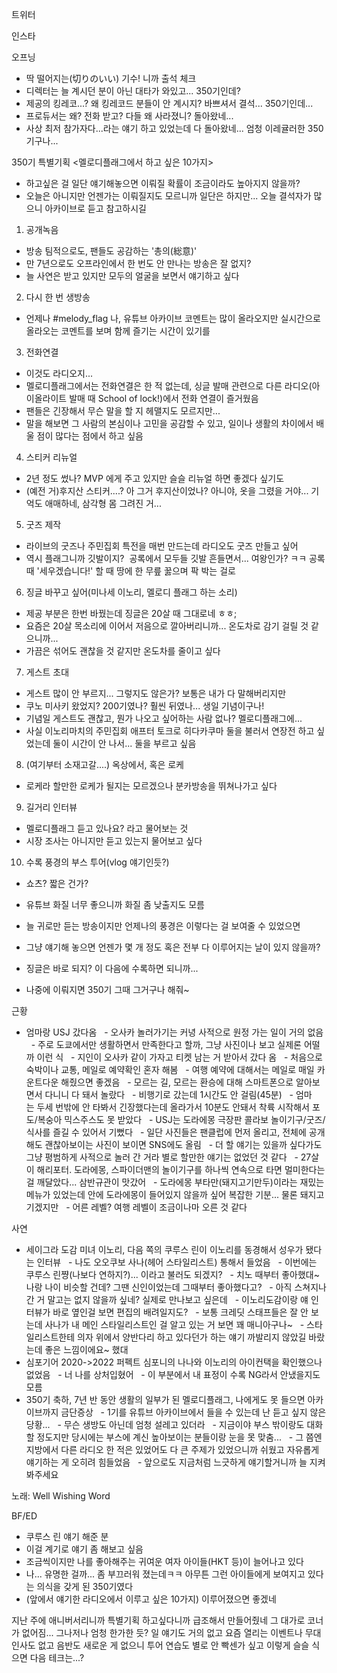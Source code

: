 


트위터



인스타

오프닝
- 딱 떨어지는(切りのいい) 기수! 니까 출석 체크
- 디렉터는 늘 계시던 분이 아닌 대타가 와있고... 350기인데?
- 제공의 킹레코...? 왜 킹레코드 분들이 안 계시지? 바쁘셔서 결석... 350기인데...
- 프로듀서는 왜? 전화 받고? 다들 왜 사라졌니? 돌아왔네...
- 사상 최저 참가자다...라는 얘기 하고 있었는데 다 돌아왔네... 엄청 이레귤러한 350기구나...

350기 특별기획 <멜로디플래그에서 하고 싶은 10가지>
- 하고싶은 걸 일단 얘기해놓으면 이뤄질 확률이 조금이라도 높아지지 않을까?
- 오늘은 아니지만 언젠가는 이뤄질지도 모르니까 일단은 하지만... 오늘 결석자가 많으니 아카이브로 듣고 참고하시길
1. 공개녹음
- 방송 팀적으로도, 팬들도 공감하는 '총의(総意)'
- 만 7년으로도 오프라인에서 한 번도 안 만나는 방송은 잘 없지?
- 늘 사연은 받고 있지만 모두의 얼굴을 보면서 얘기하고 싶다
2. 다시 한 번 생방송
- 언제나 #melody_flag 나, 유튜브 아카이브 코멘트는 많이 올라오지만 실시간으로 올라오는 코멘트를 보며 함께 즐기는 시간이 있기를
3. 전화연결
- 이것도 라디오지...
- 멜로디플래그에서는 전화연결은 한 적 없는데, 싱글 발매 관련으로 다른 라디오(아이올라이트 발매 때 School of lock!)에서 전화 연결이 즐거웠음
- 팬들은 긴장해서 무슨 말을 할 지 헤맬지도 모르지만...
- 말을 해보면 그 사람의 본심이나 고민을 공감할 수 있고, 일이나 생활의 차이에서 배울 점이 많다는 점에서 하고 싶음
4. 스티커 리뉴얼
- 2년 정도 썼나? MVP 에게 주고 있지만 슬슬 리뉴얼 하면 좋겠다 싶기도
- (예전 거)후지산 스티커....? 아 그거 후지산이었나? 아니야, 옷을 그렸을 거야... 기억도 애매하네, 삼각형 몸 그려진 거...
5. 굿즈 제작
- 라이브의 굿즈나 주민집회 특전을 매번 만드는데 라디오도 굿즈 만들고 싶어
- 역시 플래그니까 깃발이지?  공록에서 모두들 깃발 흔들면서... 여왕인가? ㅋㅋ 공록때 '세우겠습니다!' 할 때 땅에 한 무릎 꿇으며 팍 박는 걸로
6. 징글 바꾸고 싶어(미나세 이노리, 멜로디 플래그 하는 소리)
- 제공 부분은 한번 바꿨는데 징글은 20살 때 그대로네 ㅎㅎ;
- 요즘은 20살 목소리에 이어서 저음으로 깔아버리니까... 온도차로 감기 걸릴 것 같으니까...
- 가끔은 섞어도 괜찮을 것 같지만 온도차를 줄이고 싶다
7. 게스트 초대
- 게스트 많이 안 부르지... 그렇지도 않은가? 보통은 내가 다 말해버리지만
- 쿠노 미사키 왔었지? 200기였나? 훨씬 뒤였나... 생일 기념이구나!
- 기념일 게스트도 괜찮고, 뭔가 나오고 싶어하는 사람 없나? 멜로디플래그에...
- 사실 이노리마치의 주민집회 애프터 토크로 히다카쿠마 둘을 불러서 연장전 하고 싶었는데 둘이 시간이 안 나서... 둘을 부르고 싶음
8. (여기부터 소재고갈....) 옥상에서, 혹은 로케
- 로케라 할만한 로케가 될지는 모르겠으나 분카방송을 뛰쳐나가고 싶다
9. 길거리 인터뷰
- 멜로디플래그 듣고 있나요? 라고 물어보는 것
- 시장 조사는 아니지만 듣고 있는지 물어보고 싶다
10. 수록 풍경의 부스 투어(vlog 얘기인듯?)
- 쇼츠? 짧은 건가?
- 유튜브 화질 너무 좋으니까 화질 좀 낮출지도 모름
- 늘 귀로만 듣는 방송이지만 언제나의 풍경은 이렇다는 걸 보여줄 수 있었으면

- 그냥 얘기해 놓으면 언젠가 몇 개 정도 혹은 전부 다 이루어지는 날이 있지 않을까? 
- 징글은 바로 되지? 이 다음에 수록하면 되니까...
- 나중에 이뤄지면 350기 그때 그거구나 해줘~

근황
- 엄마랑 USJ 갔다옴
  - 오사카 놀러가기는 커녕 사적으로 원정 가는 일이 거의 없음
  - 주로 도쿄에서만 생활하면서 만족한다고 할까, 그냥 사진이나 보고 실제론 어떨까 이런 식
  - 지인이 오사카 같이 가자고 티켓 남는 거 받아서 갔다 옴
  - 처음으로 숙박이나 교통, 메일로 예약확인 혼자 해봄
  - 여행 예약에 대해서는 메일로 매일 카운트다운 해줬으면 좋겠음
  - 모르는 길, 모르는 환승에 대해 스마트폰으로 알아보면서 다니니 다 돼서 놀랐다
  - 비행기로 갔는데 1시간도 안 걸림(45분)
  - 엄마는 두세 번밖에 안 타봐서 긴장했다는데 올라가서 10분도 안돼서 착륙 시작해서 포도/복숭아 믹스주스도 못 받았다
  - USJ는 도라에몽 극장판 콜라보 놀이기구/굿즈/식사를 즐길 수 있어서 기뻤다
  - 일단 사진들은 팬클럽에 먼저 올리고, 전체에 공개해도 괜찮아보이는 사진이 보이면 SNS에도 올림
  - 더 할 얘기는 있을까 싶다가도 그냥 평범하게 사적으로 놀러 간 거라 별로 할만한 얘기는 없었던 것 같다
  - 27살이 해리포터. 도라에몽, 스파이더맨의 놀이기구를 하나씩 연속으로 타면 멀미한다는 걸 깨달았다... 삼반규관이 맛갔어
  - 도라에몽 부타만(돼지고기만두)이라는 재밌는 메뉴가 있었는데 안에 도라에몽이 들어있지 않을까 싶어 복잡한 기분... 물론 돼지고기겠지만
  - 어른 레벨? 여행 레벨이 조금이나마 오른 것 같다

사연
- 세이그라 도감 미녀 이노리, 다음 쪽의 쿠루스 린이 이노리를 동경해서 성우가 됐다는 인터뷰
  - 나도 오오쿠보 사나(헤어 스타일리스트) 통해서 들었음
  - 이번에는 쿠루스 린쨩(나보다 연하지?)... 이라고 불러도 되겠지?
  - 치노 때부터 좋아했대~ 나랑 나이 비슷할 건데? 그땐 신인이었는데 그때부터 좋아했다고?
  - 아직 스쳐지나간 거 말고는 없지 않을까 싶네? 실제로 만나보고 싶은데
  - 이노리도감이랑 얘 인터뷰가 바로 옆인걸 보면 편집의 배려일지도?
  - 보통 크레딧 스태프들은 잘 안 보는데 사나가 내 메인 스타일리스트인 걸 알고 있는 거 보면 꽤 매니아구나~
  - 스타일리스트한테 의자 위에서 양반다리 하고 있다던가 하는 얘기 까발리지 않았길 바랐는데 좋은 느낌이에요~ 했대
- 심포기어 2020->2022 퍼펙트 심포니의 나나와 이노리의 아이컨택을 확인했으나 없었음
  - 너 나를 상처입혔어
  - 이 부분에서 내 표정이 수록 NG라서 안냈을지도 모름
- 350기 축하, 7년 반 동안 생활의 일부가 된 멜로디플래그, 나에게도 못 들으면 아카이브까지 금단증상
  - 1기를 유튜브 아카이브에서 들을 수 있는데 난 듣고 싶지 않은 당황...
  - 무슨 생방도 아닌데 엄청 설레고 있더라
  - 지금이야 부스 밖이랑도 대화할 정도지만 당시에는 부스에 계신 높아보이는 분들이랑 눈을 못 맞춤...
  - 그 쯤엔 지방에서 다른 라디오 한 적은 있었어도 다 큰 주제가 있었으니까 쉬웠고 자유롭게 얘기하는 게 오히려 힘들었음
  - 앞으로도 지금처럼 느긋하게 얘기할거니까 늘 지켜봐주세요

노래: Well Wishing Word

BF/ED
- 쿠루스 린 얘기 해준 분
- 이걸 계기로 얘기 좀 해보고 싶음
- 조금씩이지만 나를 좋아해주는 귀여운 여자 아이들(HKT 등)이 늘어나고 있다
- 나... 유명한 걸까... 좀 부끄러워 졌는데ㅋㅋ 아무튼 그런 아이들에게 보여지고 있다는 의식을 갖게 된 350기였다
- (앞에서 얘기한 라디오에서 이루고 싶은 10가지) 이루어졌으면 좋겠네

지난 주에 애니버서리니까 특별기획 하고싶다니까 급조해서 만들어줬네
그 대가로 코너가 없어짐...
그나저나 엄청 한가한 듯? 일 얘기도 거의 없고 요즘 열리는 이벤트나 무대인사도 없고
음반도 새로운 게 없으니 투어 연습도 별로 안 빡센가 싶고 이렇게 슬슬 식으면 다음 테크는...?
